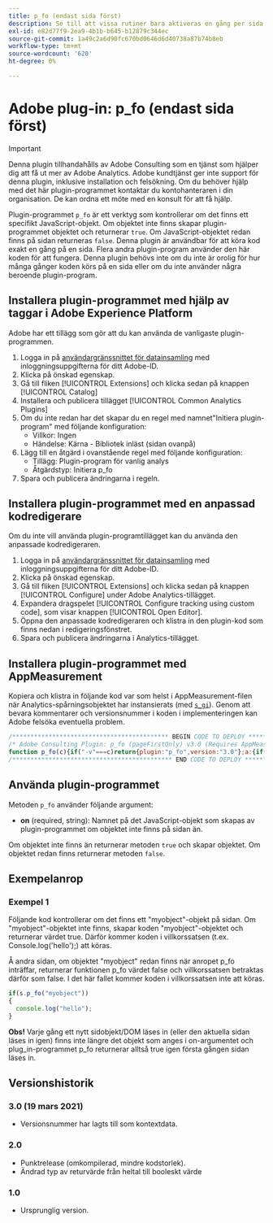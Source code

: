 ```yaml
---
title: p_fo (endast sida först)
description: Se till att vissa rutiner bara aktiveras en gång per sida.
exl-id: e82d77f9-2ea9-4b1b-b645-b12879c344ec
source-git-commit: 1a49c2a6d90fc670bd0646d6d40738a87b74b8eb
workflow-type: tm+mt
source-wordcount: '620'
ht-degree: 0%

---
```


# Adobe plug-in: p_fo (endast sida först)

>[!IMPORTANT]
>
>Denna plugin tillhandahålls av Adobe Consulting som en tjänst som hjälper dig att få ut mer av Adobe Analytics. Adobe kundtjänst ger inte support för denna plugin, inklusive installation och felsökning. Om du behöver hjälp med det här plugin-programmet kontaktar du kontohanteraren i din organisation. De kan ordna ett möte med en konsult för att få hjälp.

Plugin-programmet `p_fo` är ett verktyg som kontrollerar om det finns ett specifikt JavaScript-objekt. Om objektet inte finns skapar plugin-programmet objektet och returnerar `true`. Om JavaScript-objektet redan finns på sidan returneras `false`. Denna plugin är användbar för att köra kod exakt en gång på en sida. Flera andra plugin-program använder den här koden för att fungera. Denna plugin behövs inte om du inte är orolig för hur många gånger koden körs på en sida eller om du inte använder några beroende plugin-program.

## Installera plugin-programmet med hjälp av taggar i Adobe Experience Platform

Adobe har ett tillägg som gör att du kan använda de vanligaste plugin-programmen.

1. Logga in på [användargränssnittet för datainsamling](https://experience.adobe.com/data-collection) med inloggningsuppgifterna för ditt Adobe-ID.
1. Klicka på önskad egenskap.
1. Gå till fliken [!UICONTROL Extensions] och klicka sedan på knappen [!UICONTROL Catalog]
1. Installera och publicera tillägget [!UICONTROL Common Analytics Plugins]
1. Om du inte redan har det skapar du en regel med namnet&quot;Initiera plugin-program&quot; med följande konfiguration:
   * Villkor: Ingen
   * Händelse: Kärna - Bibliotek inläst (sidan ovanpå)
1. Lägg till en åtgärd i ovanstående regel med följande konfiguration:
   * Tillägg: Plugin-program för vanlig analys
   * Åtgärdstyp: Initiera p_fo
1. Spara och publicera ändringarna i regeln.

## Installera plugin-programmet med en anpassad kodredigerare

Om du inte vill använda plugin-programtillägget kan du använda den anpassade kodredigeraren.

1. Logga in på [användargränssnittet för datainsamling](https://experience.adobe.com/data-collection) med inloggningsuppgifterna för ditt Adobe-ID.
1. Klicka på önskad egenskap.
1. Gå till fliken [!UICONTROL Extensions] och klicka sedan på knappen [!UICONTROL Configure] under Adobe Analytics-tillägget.
1. Expandera dragspelet [!UICONTROL Configure tracking using custom code], som visar knappen [!UICONTROL Open Editor].
1. Öppna den anpassade kodredigeraren och klistra in den plugin-kod som finns nedan i redigeringsfönstret.
1. Spara och publicera ändringarna i Analytics-tillägget.

## Installera plugin-programmet med AppMeasurement

Kopiera och klistra in följande kod var som helst i AppMeasurement-filen när Analytics-spårningsobjektet har instansierats (med [`s_gi`](../functions/s-gi.md)). Genom att bevara kommentarer och versionsnummer i koden i implementeringen kan Adobe felsöka eventuella problem.

```js
/******************************************* BEGIN CODE TO DEPLOY *******************************************/
/* Adobe Consulting Plugin: p_fo (pageFirstOnly) v3.0 (Requires AppMeasurement) */
function p_fo(c){if("-v"===c)return{plugin:"p_fo",version:"3.0"};a:{if("undefined"!==typeof window.s_c_il){var a=0;for(var b;a<window.s_c_il.length;a++)if(b=window.s_c_il[a],b._c&&"s_c"===b._c){a=b;break a}}a=void 0}"undefined"!==typeof a&&(a.contextData.p_fo="3.0");window.__fo||(window.__fo={});if(window.__fo[c])return!1;window.__fo[c]={};return!0};
/******************************************** END CODE TO DEPLOY ********************************************/
```

## Använda plugin-programmet

Metoden `p_fo` använder följande argument:

* **on** (required, string): Namnet på det JavaScript-objekt som skapas av plugin-programmet om objektet inte finns på sidan än.

Om objektet inte finns än returnerar metoden `true` och skapar objektet. Om objektet redan finns returnerar metoden `false`.

## Exempelanrop

### Exempel 1

Följande kod kontrollerar om det finns ett &quot;myobject&quot;-objekt på sidan.  Om &quot;myobject&quot;-objektet inte finns, skapar koden &quot;myobject&quot;-objektet och returnerar värdet true.  Därför kommer koden i villkorssatsen (t.ex. Console.log(&#39;hello&#39;);) att köras.

Å andra sidan, om objektet &quot;myobject&quot; redan finns när anropet p_fo inträffar, returnerar funktionen p_fo värdet false och villkorssatsen betraktas därför som false.  I det här fallet kommer koden i villkorssatsen inte att köras.

```javascript
if(s.p_fo("myobject"))
{
  console.log("hello");
}
```

**Obs!** Varje gång ett nytt sidobjekt/DOM läses in (eller den aktuella sidan läses in igen) finns inte längre det objekt som anges i on-argumentet och plug_in-programmet p_fo returnerar alltså true igen första gången sidan läses in.

## Versionshistorik

### 3.0 (19 mars 2021)

* Versionsnummer har lagts till som kontextdata.

### 2.0

* Punktrelease (omkompilerad, mindre kodstorlek).
* Ändrad typ av returvärde från heltal till booleskt värde

### 1.0

* Ursprunglig version.
